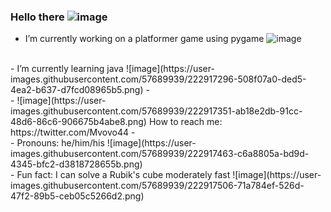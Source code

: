 ### Hello there ![image](https://user-images.githubusercontent.com/57689939/222917072-c883ce58-bc06-4206-8ce6-d42bf9a81e5b.png)

- I’m currently working on a platformer game using pygame ![image](https://user-images.githubusercontent.com/57689939/222917304-57940e94-935f-42d2-b4d6-b0bcdc7cd39f.png)
<br>
- I’m currently learning java ![image](https://user-images.githubusercontent.com/57689939/222917296-508f07a0-ded5-4ea2-b637-d7fcd08965b5.png)
- <br>
- ![image](https://user-images.githubusercontent.com/57689939/222917351-ab18e2db-91cc-48d6-86c6-906675b4abe8.png) How to reach me: https://twitter.com/Mvovo44
- <br>
- Pronouns: he/him/his ![image](https://user-images.githubusercontent.com/57689939/222917463-c6a8805a-bd9d-4345-bfc2-d3818728655b.png)
<br>
- Fun fact: I can solve a Rubik's cube moderately fast ![image](https://user-images.githubusercontent.com/57689939/222917506-71a784ef-526d-47f2-89b5-ceb05c5266d2.png)
